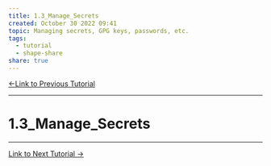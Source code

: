 ```yaml
---  
title: 1.3_Manage_Secrets  
created: October 30 2022 09:41  
topic: Managing secrets, GPG keys, passwords, etc.  
tags:  
  - tutorial  
  - shape-share  
share: true  
---  
```

  
[←Link to Previous Tutorial]()  
  
---  
# 1.3_Manage_Secrets  
---  
[Link to Next Tutorial →]()  
  
